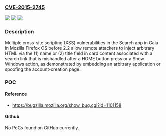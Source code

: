 ### [CVE-2015-2745](https://cve.mitre.org/cgi-bin/cvename.cgi?name=CVE-2015-2745)
![](https://img.shields.io/static/v1?label=Product&message=n%2Fa&color=blue)
![](https://img.shields.io/static/v1?label=Version&message=n%2Fa&color=blue)
![](https://img.shields.io/static/v1?label=Vulnerability&message=n%2Fa&color=brighgreen)

### Description

Multiple cross-site scripting (XSS) vulnerabilities in the Search app in Gaia in Mozilla Firefox OS before 2.2 allow remote attackers to inject arbitrary HTML via the (1) name or (2) title field in card content associated with a search link that is mishandled after a HOME button press or a Show Windows action, as demonstrated by embedding an arbitrary application or spoofing the account-creation page.

### POC

#### Reference
- https://bugzilla.mozilla.org/show_bug.cgi?id=1101158

#### Github
No PoCs found on GitHub currently.


